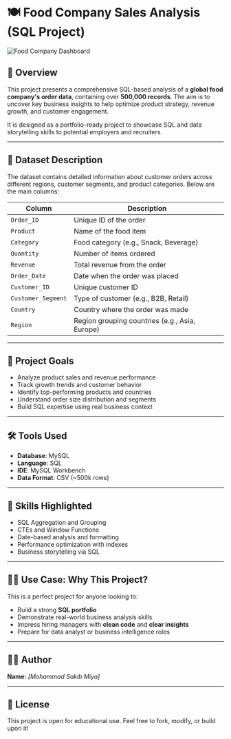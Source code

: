 # 🍽️ Food Company Sales Analysis (SQL Project)

![Food Company Dashboard](https://images.pexels.com/photos/4393661/pexels-photo-4393661.jpeg?auto=compress&cs=tinysrgb&dpr=2&h=400)

## 📌 Overview

This project presents a comprehensive SQL-based analysis of a **global food company's order data**, containing over **500,000 records**. The aim is to uncover key business insights to help optimize product strategy, revenue growth, and customer engagement.

It is designed as a portfolio-ready project to showcase SQL and data storytelling skills to potential employers and recruiters.

---

## 📂 Dataset Description

The dataset contains detailed information about customer orders across different regions, customer segments, and product categories. Below are the main columns:

| Column              | Description                                   |
|---------------------|-----------------------------------------------|
| `Order_ID`          | Unique ID of the order                        |
| `Product`           | Name of the food item                         |
| `Category`          | Food category (e.g., Snack, Beverage)         |
| `Quantity`          | Number of items ordered                       |
| `Revenue`           | Total revenue from the order                  |
| `Order_Date`        | Date when the order was placed                |
| `Customer_ID`       | Unique customer ID                            |
| `Customer_Segment`  | Type of customer (e.g., B2B, Retail)          |
| `Country`           | Country where the order was made              |
| `Region`            | Region grouping countries (e.g., Asia, Europe)|

---

## 🎯 Project Goals

- Analyze product sales and revenue performance  
- Track growth trends and customer behavior  
- Identify top-performing products and countries  
- Understand order size distribution and segments  
- Build SQL expertise using real business context

---

## 🛠️ Tools Used

- **Database**: MySQL  
- **Language**: SQL  
- **IDE**: MySQL Workbench  
- **Data Format**: CSV (~500k rows)

---

## 🧠 Skills Highlighted

- SQL Aggregation and Grouping  
- CTEs and Window Functions  
- Date-based analysis and formatting  
- Performance optimization with indexes  
- Business storytelling via SQL

---

## 🧑‍💼 Use Case: Why This Project?

This is a perfect project for anyone looking to:

- Build a strong **SQL portfolio**  
- Demonstrate real-world business analysis skills  
- Impress hiring managers with **clean code** and **clear insights**  
- Prepare for data analyst or business intelligence roles

---

## 👨‍💻 Author

**Name:** *[Mohammad Sakib Miya]*  

  

---

## 📄 License

This project is open for educational use. Feel free to fork, modify, or build upon it!
